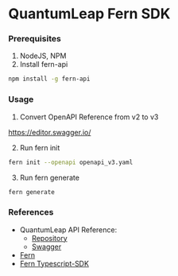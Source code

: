# QuantumLeap Fern SDK

### Prerequisites

1. NodeJS, NPM
2. Install fern-api

```bash
npm install -g fern-api
```

### Usage

1. Convert OpenAPI Reference from v2 to v3

https://editor.swagger.io/

2. Run fern init

```bash
fern init --openapi openapi_v3.yaml
```

3. Run fern generate

```bash
fern generate
```

### References

- QuantumLeap API Reference:
  - [Repository](https://github.com/FIWARE-GEs/quantum-leap/blob/master/specification/quantumleap.yml)
  - [Swagger](https://app.swaggerhub.com/apis/smartsdk/ngsi-tsdb)
- [Fern](https://docs.buildwithfern.com/)
- [Fern Typescript-SDK](https://docs.buildwithfern.com/showcase/typescript-sdk)
